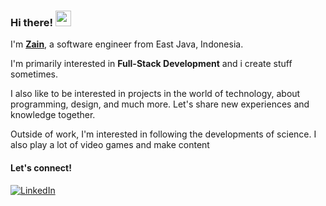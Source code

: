 ### Hi there! <img src="https://emojis.slackmojis.com/emojis/images/1536351075/4594/blob-wave.gif" width="25"/>

I'm [**Zain**](), a software engineer from East Java, Indonesia.

I'm primarily interested in **Full-Stack Development** and i create stuff sometimes.

I also like to be interested in projects in the world of technology, about programming, design, and much more. Let's share new experiences and knowledge together.

Outside of work, I'm interested in following the developments of science. I also play a lot of video games and make content

#### Let's connect!

<!-- [<img alt="Medium" src="https://img.shields.io/badge/Medium-%23000000.svg?&style=for-the-badge&logo=Medium&logoColor=white" />]() -->

[<img alt="LinkedIn" src="https://img.shields.io/badge/LinkedIn-%230E76A8.svg?&style=for-the-badge&logo=LinkedIn&logoColor=white" />](https://www.linkedin.com/in/zeiyn/)
